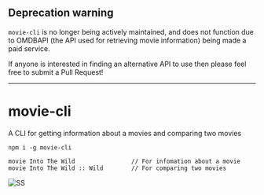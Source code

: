 ## Deprecation warning

`movie-cli` is no longer being actively maintained, and does not function due to OMDBAPI (the API used for retrieving movie information) being made a paid service.

If anyone is interested in finding an alternative API to use then please feel free to submit a Pull Request!

---

# movie-cli
A CLI for getting information about a movies and comparing two movies

```
npm i -g movie-cli
```

```
movie Into The Wild                // For infomation about a movie
movie Into The Wild :: Wild        // For comparing two movies
```
![SS](http://cl.ly/42171c0A0o0U/Screen%20Recording%202016-03-20%20at%2011.06%20PM.gif)
